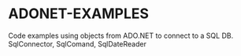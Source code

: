 # ADONET-EXAMPLES
Code examples using objects from ADO.NET to connect to a SQL DB. SqlConnector, SqlComand, SqlDateReader

